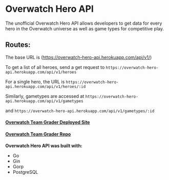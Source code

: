 # Overwatch Hero API

The unofficial Overwatch Hero API allows developers to get data for every hero in the Overwatch universe as well as game types for competitive play.  

## Routes:

The base URL is (https://overwatch-hero-api.herokuapp.com/api/v1/)

To get a list of all heroes, send a get request to `https://overwatch-hero-api.herokuapp.com/api/v1/heroes`

For a single hero, the URL is `https://overwatch-hero-api.herokuapp.com/api/v1/heroes/:id`

Similarly, gametypes are accessed at `https://overwatch-hero-api.herokuapp.com/api/v1/gametypes`

and `https://overwatch-hero-api.herokuapp.com/api/v1/gametypes/:id`

#### [Overwatch Team Grader Deployed Site](https://isaacmillercodes.github.io/overwatch-team-grader/)

#### [Overwatch Team Grader Repo](https://github.com/isaacmillercodes/overwatch-team-grader)

**Overwatch Hero API was built with:**

* Go
* Gin
* Gorp
* PostgreSQL
